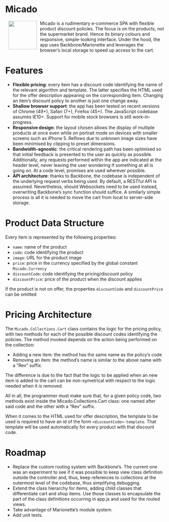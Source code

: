 # Micado

<img src="http://hqcasanova.github.io/micado/logo.png" width="90" height="90" align="left" hspace="10" vspace="1">

Micado is a rudimentary e-commerce SPA  with flexible product discount policies. The focus is on the products, not the supermarket brand. Hence its binary colours and responsive, simple-looking interface. Under the hood, the app uses Backbone/Marionette and leverages the browser’s local storage to speed up access to the cart.

# Features
- **Flexible pricing**: every item has a discount code identifying the name of the relevant algorithm and template. The latter specifies the HTML used for the offer description appearing on the corresponding item. Changing an item’s discount policy to another is just one change away.
- **Shallow browser support**: the app has been tested on recent versions of Chrome (49+), Safari (7+), Firefox (45+).  The JavaScript codebase assumes IE10+. Support for mobile stock browsers is still work-in-progress.
- **Responsive design**: the layout chosen allows the display of multiple products at once even while on portrait mode on devices with smaller screens such as iPhone 5. Reflows due to unknown image sizes have been minimised by clipping to preset dimensions.
- **Bandwidth-agnostic**: the critical rendering path has been optimised so that initial feedback is presented to the user as quickly as possible. Additionally, any requests performed within the app are indicated at the header level, never leaving the user wondering if something at all is going on. At a code level, promises are used wherever possible.
- **API architecture**: thanks to Backbone, the codebase is independent of the underlying request verbs being used. By default, a RESTful API is assumed. Nevertheless, should Websockets need to be used instead, overwriting Backbone’s sync function should suffice. A similarly simple process is all it is needed to move the cart from local to server-side storage.

# Product Data Structure
Every item is represented by the following properties:

- `name`: name of the product
- `code`: code identifying the product
- `image`: URL for the product image
- `price`: price in the currency specified by the global constant `Micado.Currency`
- `discountCode`: code identifying the pricing/discount policy
- `discountPrice`: price of the product when the discount applies

If the product is not on offer, the properties `discountCode` and `discountPrice` can be omitted

# Pricing Architecture
The `Micado.Collections.Cart` class contains the logic for the pricing policy, with two methods for each of the possible discount codes identifying the policies. The method invoked depends on the action being performed on the collection:

- Adding a new item: the method has the same name as the policy’s code
- Removing an item: the method’s name is similar to the above name with a  “Rev” suffix. 

The difference is due to the fact that the logic to be applied when an new item is added to the cart can be non-symetrical with respect to the logic needed when it is removed.

All in all, the programmer must make sure that, for a given policy code, two methods exist inside the Micado.Collections.Cart class: one named after said code and the other with a “Rev” suffix.

When it comes to the HTML used for offer description, the template to be used is required to have an id of the form `<discountCode>-template`. That template will be used automatically for every product with that discount code.

# Roadmap
- Replace the custom routing system with Backbone’s. The current one was an experiment to see if it was possible to keep view class definition outside the controller and, thus, keep references to collections at the outermost level of the codebase, thus simplifying debugging.
- Extend the class hierarchy for items, adding child classes that differentiate cart and shop items. Use those classes to encapsulate the part of the class definitions occurring in app.js and used for the routed views. 
- Take advantage of Marionette’s module system.
- Add unit tests.


